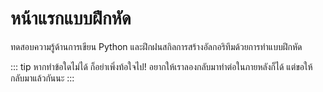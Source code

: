 # หน้าแรกแบบฝึกหัด
ทดสอบความรู้ด้านการเขียน Python และฝึกฝนสกิลการสร้างอัลกอริทึมด้วยการทำแบบฝึกหัด

::: tip
หากทำข้อใดไม่ได้ ก็อย่าเพิ่งท้อใจไป! อยากให้เราลองกลับมาทำต่อในภายหลังก็ได้ แต่ขอให้กลับมาแล้วกันนะ
:::
